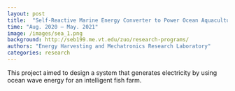 ```yaml
---
layout: post
title:  "Self-Reactive Marine Energy Converter to Power Ocean Aquaculture"
time: "Aug. 2020 – May. 2021"
image: /images/sea_1.png
background: http://seb199.me.vt.edu/zuo/research-programs/
authors: "Energy Harvesting and Mechatronics Research Laboratory"
categories: research
---
```

This project aimed to design a system that generates electricity by using ocean wave energy for an intelligent fish farm.